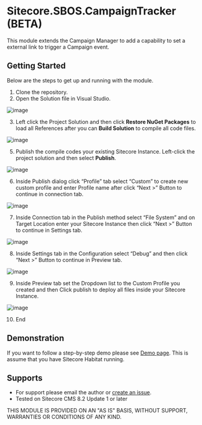 # Sitecore.SBOS.CampaignTracker (BETA) 
This module extends the Campaign Manager to add a capability to set a external link to trigger a Campaign event. 

## Getting Started
Below are the steps to get up and running with the module.

1. Clone the repository.
2. Open the Solution file in Visual Studio.

![image]()

3. Left click the Project Solution and then click **Restore NuGet Packages** to load all References after you can **Build Solution** to compile all code files.

![image]()

5. Publish the compile codes your existing Sitecore Instance. Left-click the project solution and then select **Publish**.

![image]()

6. Inside Publish dialog click “Profile” tab select “Custom” to create new custom profile and enter Profile name after click “Next >” Button to continue in connection tab.

![image]()

7. Inside Connection tab in the Publish method select “File System” and on Target Location enter your Sitecore Instance then click “Next >” Button to continue in Settings tab.

![image]()

8. Inside Settings tab in the Configuration select “Debug” and then click “Next >” Button to continue in Preview tab.

![image]()

9. Inside Preview tab set the Dropdown list to the Custom Profile you created and then Click publish to deploy all files inside your Sitecore Instance.

![image]()

10. End

## Demonstration 

If you want to follow a step-by-step demo please see [Demo page](). This is assume that you have Sitecore Habitat running.

## Supports
+ For support please email the author or [create an issue]().
+ Tested on Sitecore CMS 8.2 Update 1 or later

THIS MODULE IS PROVIDED ON AN "AS IS" BASIS, WITHOUT SUPPORT, WARRANTIES OR CONDITIONS OF ANY KIND.
